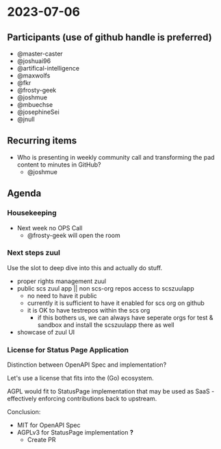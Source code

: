 # 2023-07-06
## Participants (use of github handle is preferred)

* @master-caster
* @joshuai96 
* @artifical-intelligence
* @maxwolfs
* @fkr
* @frosty-geek
* @joshmue
* @mbuechse
* @josephineSei
* @jnull

## Recurring items

* Who is presenting in weekly community call and transforming the pad content to minutes in GitHub?
    * @joshmue
 
## Agenda

### Housekeeping

* Next week no OPS Call
    * @frosty-geek will open the room

### Next steps zuul

Use the slot to deep dive into this and actually do stuff.

- proper rights management zuul
- public scs zuul app || non scs-org repos access to scszuulapp
    - no need to have it public
    - currently it is sufficient to have it enabled for scs org on github
    - it is OK to have testrepos within the scs org
        - if this bothers us, we can always have seperate orgs for test & sandbox and install the scszuulapp there as well
- showcase of zuul UI

### License for Status Page Application

Distinction between OpenAPI Spec and implementation?

Let's use a license that fits into the (Go) ecosystem.

AGPL would fit to StatusPage implementation that may be used as SaaS - effectively enforcing contributions back to upstream.

Conclusion:

* MIT for OpenAPI Spec
* AGPLv3 for StatusPage implementation **?**
    * Create PR

